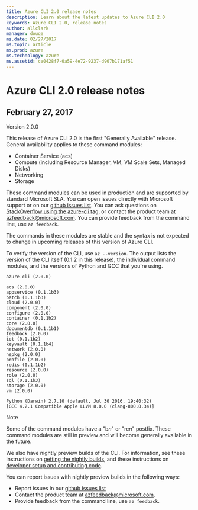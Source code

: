 ```yaml
---
title: Azure CLI 2.0 release notes
description: Learn about the latest updates to Azure CLI 2.0
keywords: Azure CLI 2.0, release notes
author: allclark
manager: douge
ms.date: 02/27/2017
ms.topic: article
ms.prod: azure
ms.technology: azure
ms.assetid: ce0428f7-0a59-4e72-9237-d907b171af51
---
```


# Azure CLI 2.0 release notes

## February 27, 2017

Version 2.0.0

This release of Azure CLI 2.0 is the first "Generally Available" release.
General availability applies to these command modules:
- Container Service (acs)
- Compute (including Resource Manager, VM, VM Scale Sets, Managed Disks)
- Networking
- Storage

These command modules can be used in production and are supported by standard Microsoft SLA.
You can open issues directly with Microsoft support or on our [github issues list](https://github.com/azure/azure-cli/issues).
You can ask questions on [StackOverflow using the azure-cli tag](http://stackoverflow.com/questions/tagged/azure-cli),
or contact the product team at [azfeedback@microsoft.com](mailto:azfeedback@microsoft.com).
You can provide feedback from the command line, use `az feedback`.

The commands in these modules are stable and the syntax is not expected to change in upcoming releases of this version of Azure CLI.

To verify the version of the CLI, use `az --version`.
The output lists the version of the CLI itself (0.1.2 in this release), the individual command modules,
and the versions of Python and GCC that you're using.

```
azure-cli (2.0.0)

acs (2.0.0)
appservice (0.1.1b3)
batch (0.1.1b3)
cloud (2.0.0)
component (2.0.0)
configure (2.0.0)
container (0.1.1b2)
core (2.0.0)
documentdb (0.1.1b1)
feedback (2.0.0)
iot (0.1.1b2)
keyvault (0.1.1b4)
network (2.0.0)
nspkg (2.0.0)
profile (2.0.0)
redis (0.1.1b2)
resource (2.0.0)
role (2.0.0)
sql (0.1.1b3)
storage (2.0.0)
vm (2.0.0)
 
Python (Darwin) 2.7.10 (default, Jul 30 2016, 19:40:32) 
[GCC 4.2.1 Compatible Apple LLVM 8.0.0 (clang-800.0.34)]
```

> [!Note]
> Some of the command modules have a "b*n*" or "rc*n*" postfix.
> These command modules are still in preview and will become generally available in the future.

We also have nightly preview builds of the CLI.
For information, see these instructions on [getting the nightly builds](https://github.com/Azure/azure-cli#nightly-builds),
and these instructions on [developer setup and contributing code](https://github.com/Azure/azure-cli#developer-setup).

You can report issues with nightly preview builds in the following ways:
- Report issues in our [github issues list](https://github.com/azure/azure-cli/issues)
- Contact the product team at [azfeedback@microsoft.com](mailto:azfeedback@microsoft.com).
- Provide feedback from the command line, use `az feedback`.

